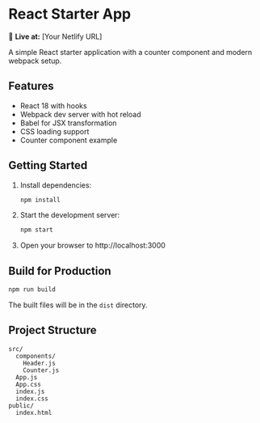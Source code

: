 # React Starter App

🚀 **Live at:** [Your Netlify URL]

A simple React starter application with a counter component and modern webpack setup.

## Features

- React 18 with hooks
- Webpack dev server with hot reload
- Babel for JSX transformation
- CSS loading support
- Counter component example

## Getting Started

1. Install dependencies:
   ```bash
   npm install
   ```

2. Start the development server:
   ```bash
   npm start
   ```

3. Open your browser to http://localhost:3000

## Build for Production

```bash
npm run build
```

The built files will be in the `dist` directory.

## Project Structure

```
src/
  components/
    Header.js
    Counter.js
  App.js
  App.css
  index.js
  index.css
public/
  index.html
```